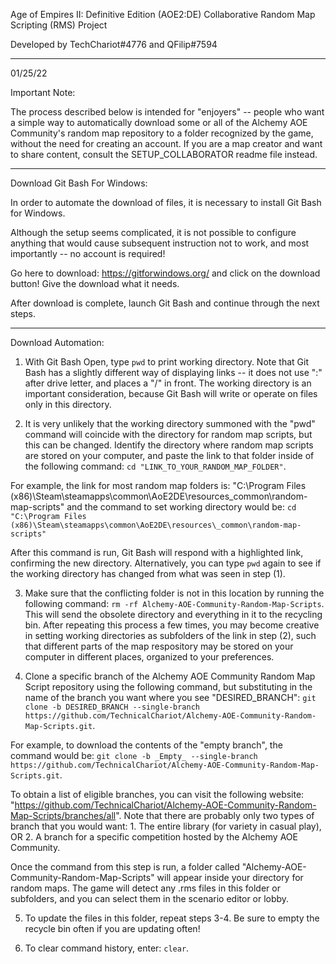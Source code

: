 Age of Empires II: Definitive Edition (AOE2:DE)
Collaborative Random Map Scripting (RMS) Project


Developed by TechChariot#4776 and QFilip#7594

_______________________________________________________________________________
01/25/22

Important Note:

The process described below is intended for "enjoyers" -- people who want a simple way to automatically download some or all of the Alchemy AOE Community's random map repository to a folder recognized by the game, without the need for creating an account. If you are a map creator and want to share content, consult the SETUP_COLLABORATOR readme file instead. 

_______________________________________________________________________________

Download Git Bash For Windows:

In order to automate the download of files, it is necessary to install Git Bash for Windows. 

Although the setup seems complicated, it is not possible to configure anything that would cause subsequent instruction not to work, and most importantly -- no account is required! 

Go here to download: https://gitforwindows.org/ and click on the download button! Give the download what it needs. 

After download is complete, launch Git Bash and continue through the next steps. 

_______________________________________________________________________________

Download Automation:

1) With Git Bash Open, type ``pwd`` to print working directory. Note that Git Bash has a slightly different way of displaying links -- it does not use ":" after drive letter, and places a "/" in front. The working directory is an important consideration, because Git Bash will write or operate on files only in this directory. 

2) It is very unlikely that the working directory summoned with the "pwd" command will coincide with the directory for random map scripts, but this can be changed. Identify the directory where random map scripts are stored on your computer, and paste the link to that folder inside of the following command: ``cd "LINK_TO_YOUR_RANDOM_MAP_FOLDER"``. 

For example, the link for most random map folders is: "C:\Program Files (x86)\Steam\steamapps\common\AoE2DE\resources\_common\random-map-scripts" and the command to set working directory would be: ``cd "C:\Program Files (x86)\Steam\steamapps\common\AoE2DE\resources\_common\random-map-scripts"``

After this command is run, Git Bash will respond with a highlighted link, confirming the new directory. Alternatively, you can type ``pwd`` again to see if the working directory has changed from what was seen in step (1). 

3) Make sure that the conflicting folder is not in this location by running the following command: ``rm -rf Alchemy-AOE-Community-Random-Map-Scripts``. This will send the obsolete directory and everything in it to the recycling bin. After repeating this process a few times, you may become creative in setting working directories as subfolders of the link in step (2), such that different parts of the map respository may be stored on your computer in different places, organized to your preferences.

4) Clone a specific branch of the Alchemy AOE Community Random Map Script repository using the following command, but substituting in the name of the branch you want where you see "DESIRED_BRANCH": ``git clone -b DESIRED_BRANCH --single-branch https://github.com/TechnicalChariot/Alchemy-AOE-Community-Random-Map-Scripts.git``. 

For example, to download the contents of the "empty branch", the command would be: ``git clone -b _Empty_ --single-branch https://github.com/TechnicalChariot/Alchemy-AOE-Community-Random-Map-Scripts.git``.

To obtain a list of eligible branches, you can visit the following website: "https://github.com/TechnicalChariot/Alchemy-AOE-Community-Random-Map-Scripts/branches/all". Note that there are probably only two types of branch that you would want: 
    1. The entire library (for variety in casual play), OR
    2. A branch for a specific competition hosted by the Alchemy AOE Community.  

Once the command from this step is run, a folder called "Alchemy-AOE-Community-Random-Map-Scripts" will appear inside your directory for random maps. The game will detect any .rms files in this folder or subfolders, and you can select them in the scenario editor or lobby.

5) To update the files in this folder, repeat steps 3-4. Be sure to empty the recycle bin often if you are updating often!

6) To clear command history, enter: ``clear``. 